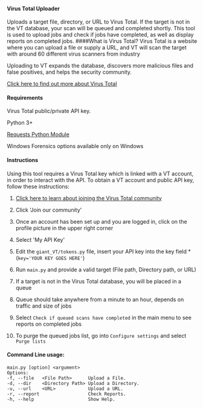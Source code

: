 #### Virus Total Uploader

Uploads a target file, directory, or URL to Virus Total.  If the target is not in the VT database, your scan will be queued and completed shortly.
This tool is used to upload jobs and check if jobs have completed, as well as display reports on completed jobs.
####What is Virus Total?
Virus Total is a website where you can upload a file or supply a URL, and VT will scan the target with around 60 different virus scanners from industry

Uploading to VT expands the database, discovers more malicious files and false positives, and helps the security community.

<a href="https://www.virustotal.com/en/about/" title="About Virus Total">
Click here to find out more about Virus Total</a>

#### Requirements

Virus Total public/private API key.

Python 3+

<a href="http://docs.python-requests.org/en/master/" title="Requests Python Module"> Requests Python Module </a>

Windows Forensics options available only on Windows

#### Instructions
Using this tool requires a Virus Total key which is linked with a VT account, in order to interact with the API.  To obtain a VT account and public API key, follow these instructions:

1. <a href="https://www.virustotal.com/en/documentation/virustotal-community/#dlg-join">Click here to learn about joining the Virus Total community</a>

2. Click 'Join our community'

3. Once an account has been set up and you are logged in, click on the profile picture in the upper right corner

4. Select 'My API Key'

5. Edit the `giant_VT/tokens.py` file, insert your API key into the key field  *(`key='YOUR KEY GOES HERE'`)

6. Run `main.py` and provide a valid target (File path, Directory path, or URL)

7. If a target is not in the Virus Total database, you will be placed in a queue

8. Queue should take anywhere from a minute to an hour, depends on traffic and size of jobs

9. Select `Check if queued scans have completed` in the main menu to see reports on completed jobs 

10. To purge the queued jobs list, go into `Configure settings` and select `Purge lists`

#### Command Line usage:
```
main.py [option] <argument>
Options:
-f, --file   <File Path>      Upload a File. 
-d, --dir    <Directory Path> Upload a Directory.  
-u, --url    <URL>            Upload a URL.
-r, --report                  Check Reports.
-h, --help                    Show Help.
```
